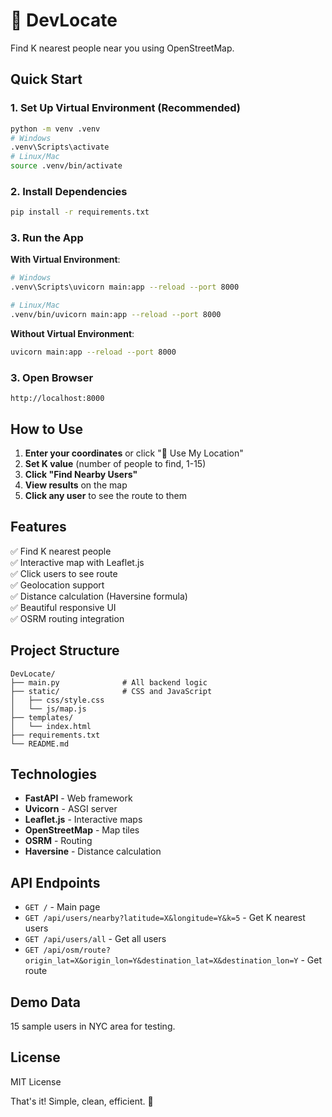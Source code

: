 # 👥 DevLocate

Find K nearest people near you using OpenStreetMap.

## Quick Start

### 1. Set Up Virtual Environment (Recommended)
```bash
python -m venv .venv
# Windows
.venv\Scripts\activate
# Linux/Mac
source .venv/bin/activate
```

### 2. Install Dependencies
```bash
pip install -r requirements.txt
```

### 3. Run the App

**With Virtual Environment**:
```bash
# Windows
.venv\Scripts\uvicorn main:app --reload --port 8000

# Linux/Mac
.venv/bin/uvicorn main:app --reload --port 8000
```

**Without Virtual Environment**:
```bash
uvicorn main:app --reload --port 8000
```

### 3. Open Browser
```
http://localhost:8000
```

## How to Use

1. **Enter your coordinates** or click "📍 Use My Location"
2. **Set K value** (number of people to find, 1-15)
3. **Click "Find Nearby Users"**
4. **View results** on the map
5. **Click any user** to see the route to them

## Features

✅ Find K nearest people  
✅ Interactive map with Leaflet.js  
✅ Click users to see route  
✅ Geolocation support  
✅ Distance calculation (Haversine formula)  
✅ Beautiful responsive UI  
✅ OSRM routing integration  

## Project Structure

```
DevLocate/
├── main.py              # All backend logic
├── static/              # CSS and JavaScript
│   ├── css/style.css
│   └── js/map.js
├── templates/
│   └── index.html
├── requirements.txt
└── README.md
```

## Technologies

- **FastAPI** - Web framework
- **Uvicorn** - ASGI server
- **Leaflet.js** - Interactive maps
- **OpenStreetMap** - Map tiles
- **OSRM** - Routing
- **Haversine** - Distance calculation

## API Endpoints

- `GET /` - Main page
- `GET /api/users/nearby?latitude=X&longitude=Y&k=5` - Get K nearest users
- `GET /api/users/all` - Get all users
- `GET /api/osm/route?origin_lat=X&origin_lon=Y&destination_lat=X&destination_lon=Y` - Get route

## Demo Data

15 sample users in NYC area for testing.

## License

MIT License

That's it! Simple, clean, efficient. 🚀

